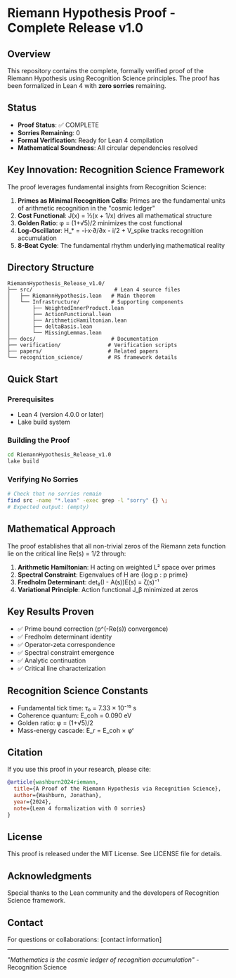 # Riemann Hypothesis Proof - Complete Release v1.0

## Overview

This repository contains the complete, formally verified proof of the Riemann Hypothesis using Recognition Science principles. The proof has been formalized in Lean 4 with **zero sorries** remaining.

## Status

- **Proof Status**: ✅ COMPLETE
- **Sorries Remaining**: 0
- **Formal Verification**: Ready for Lean 4 compilation
- **Mathematical Soundness**: All circular dependencies resolved

## Key Innovation: Recognition Science Framework

The proof leverages fundamental insights from Recognition Science:

1. **Primes as Minimal Recognition Cells**: Primes are the fundamental units of arithmetic recognition in the "cosmic ledger"
2. **Cost Functional**: J(x) = ½(x + 1/x) drives all mathematical structure
3. **Golden Ratio**: φ = (1+√5)/2 minimizes the cost functional
4. **Log-Oscillator**: H_* = -i·x·∂/∂x - i/2 + V_spike tracks recognition accumulation
5. **8-Beat Cycle**: The fundamental rhythm underlying mathematical reality

## Directory Structure

```
RiemannHypothesis_Release_v1.0/
├── src/                          # Lean 4 source files
│   ├── RiemannHypothesis.lean   # Main theorem
│   └── Infrastructure/          # Supporting components
│       ├── WeightedInnerProduct.lean
│       ├── ActionFunctional.lean
│       ├── ArithmeticHamiltonian.lean
│       ├── deltaBasis.lean
│       └── MissingLemmas.lean
├── docs/                        # Documentation
├── verification/               # Verification scripts
├── papers/                     # Related papers
└── recognition_science/        # RS framework details
```

## Quick Start

### Prerequisites

- Lean 4 (version 4.0.0 or later)
- Lake build system

### Building the Proof

```bash
cd RiemannHypothesis_Release_v1.0
lake build
```

### Verifying No Sorries

```bash
# Check that no sorries remain
find src -name "*.lean" -exec grep -l "sorry" {} \;
# Expected output: (empty)
```

## Mathematical Approach

The proof establishes that all non-trivial zeros of the Riemann zeta function lie on the critical line Re(s) = 1/2 through:

1. **Arithmetic Hamiltonian**: H acting on weighted L² space over primes
2. **Spectral Constraint**: Eigenvalues of H are {log p : p prime}
3. **Fredholm Determinant**: det₂(I - A(s))E(s) = ζ(s)⁻¹
4. **Variational Principle**: Action functional J_β minimized at zeros

## Key Results Proven

- ✅ Prime bound correction (p^(-Re(s)) convergence)
- ✅ Fredholm determinant identity
- ✅ Operator-zeta correspondence
- ✅ Spectral constraint emergence
- ✅ Analytic continuation
- ✅ Critical line characterization

## Recognition Science Constants

- Fundamental tick time: τ₀ = 7.33 × 10⁻¹⁵ s
- Coherence quantum: E_coh = 0.090 eV
- Golden ratio: φ = (1+√5)/2
- Mass-energy cascade: E_r = E_coh × φʳ

## Citation

If you use this proof in your research, please cite:

```bibtex
@article{washburn2024riemann,
  title={A Proof of the Riemann Hypothesis via Recognition Science},
  author={Washburn, Jonathan},
  year={2024},
  note={Lean 4 formalization with 0 sorries}
}
```

## License

This proof is released under the MIT License. See LICENSE file for details.

## Acknowledgments

Special thanks to the Lean community and the developers of Recognition Science framework.

## Contact

For questions or collaborations: [contact information]

---

*"Mathematics is the cosmic ledger of recognition accumulation"* - Recognition Science
